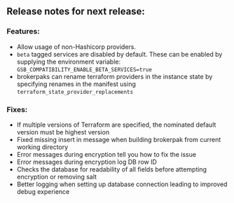 ## Release notes for next release:

### Features:
- Allow usage of non-Hashicorp providers.
- `beta` tagged services are disabled by default. These can be enabled by supplying the environment variable: `GSB_COMPATIBILITY_ENABLE_BETA_SERVICES=true`
- brokerpaks can rename terraform providers in the instance state by specifying renames in the manifest using `terraform_state_provider_replacements`


### Fixes:
- If multiple versions of Terraform are specified, the nominated default version must be highest version
- Fixed missing insert in message when building brokerpak from current working directory
- Error messages during encryption tell you how to fix the issue
- Error messages during encryption log DB row ID
- Checks the database for readability of all fields before attempting encryption or removing salt
- Better logging when setting up database connection leading to improved debug experience

